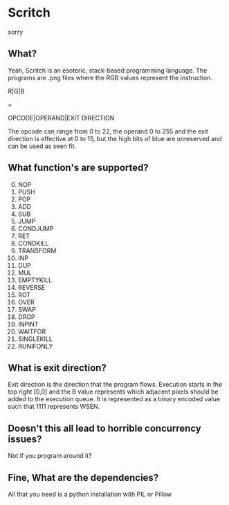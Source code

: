 # Scritch
sorry

## What? 
Yeah, Scritch is an esoteric, stack-based programming language. The programs are .png files where the RGB values represent the instruction.

R|G|B

=

OPCODE|OPERAND|EXIT DIRECTION

The opcode can range from 0 to 22, the operand 0 to 255 and the exit direction is effective at 0 to 15, but the high bits of blue are unreserved and can be used as seen fit.

## What function's are supported?

0. NOP
1. PUSH
2. POP 
3. ADD
4. SUB
5. JUMP
6. CONDJUMP
7. RET
8. CONDKILL
9. TRANSFORM
10. INP
11. DUP
12. MUL
13. EMPTYKILL
14. REVERSE 
15. ROT
16. OVER
17. SWAP
18. DROP
19. INPINT
20. WAITFOR
21. SINGLEKILL
22. RUNIFONLY

## What is exit direction?

Exit direction is the direction that the program flows. Execution starts in the top right [0,0] and the B value represents which adjacent pixels should be added to the execution queue. It is represented as a binary encoded value such that 1111 represents WSEN. 

## Doesn't this all lead to horrible concurrency issues?
Not if you program around it?

## Fine, What are the dependencies?

All that you need is a python installation with PIL or Pillow

